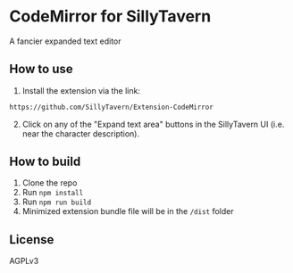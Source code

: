 # CodeMirror for SillyTavern

A fancier expanded text editor

## How to use

1. Install the extension via the link:

```txt
https://github.com/SillyTavern/Extension-CodeMirror
```

2. Click on any of the "Expand text area" buttons in the SillyTavern UI (i.e. near the character description).

## How to build

1. Clone the repo
2. Run `npm install`
3. Run `npm run build`
4. Minimized extension bundle file will be in the `/dist` folder

## License

AGPLv3
